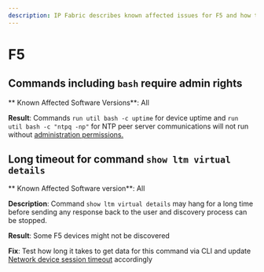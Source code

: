 ```yaml
---
description: IP Fabric describes known affected issues for F5 and how to fix them.
---
```


# F5

## Commands including `bash` require admin rights

** Known Affected Software Versions**: All

**Result**: Commands `run util bash -c uptime` for device uptime and `run util bash -c "ntpq -np"` for NTP peer server communications will not run without
 [administration permissions.](https://api-u.f5.com/support/kb-articles/K10272?pdf)

## Long timeout for command `show ltm virtual details`

** Known Affected Software version**: All

**Description**: Command `show ltm virtual details` may hang for a long time before sending any response back to the user and discovery process can be stopped.

**Result**: Some F5 devices might not be discovered

**Fix**: Test how long it takes to get data for this command via CLI and update [Network device session timeout](../../../IP_Fabric_Settings/advanced/SSH_telnet.md) accordingly
